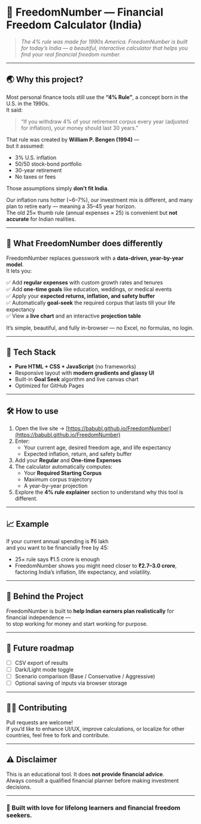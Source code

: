 # 🧮 FreedomNumber — Financial Freedom Calculator (India)

> _The 4% rule was made for 1990s America. FreedomNumber is built for today’s India — a beautiful, interactive calculator that helps you find your real financial freedom number._

---

## 🌏 Why this project?

Most personal finance tools still use the **“4% Rule”**, a concept born in the U.S. in the 1990s.  
It said:  
> “If you withdraw 4% of your retirement corpus every year (adjusted for inflation), your money should last 30 years.”

That rule was created by **William P. Bengen (1994)** —  
but it assumed:
- 3% U.S. inflation  
- 50/50 stock-bond portfolio  
- 30-year retirement  
- No taxes or fees  

Those assumptions simply **don’t fit India**.

Our inflation runs hotter (~6–7%), our investment mix is different, and many plan to retire early — meaning a 35–45 year horizon.  
The old 25× thumb rule (annual expenses × 25) is convenient but **not accurate** for Indian realities.

---

## 🚀 What FreedomNumber does differently

FreedomNumber replaces guesswork with a **data-driven, year-by-year model**.  
It lets you:

✅ Add **regular expenses** with custom growth rates and tenures  
✅ Add **one-time goals** like education, weddings, or medical events  
✅ Apply your **expected returns, inflation, and safety buffer**  
✅ Automatically **goal-seek** the required corpus that lasts till your life expectancy  
✅ View a **live chart** and an interactive **projection table**  

It’s simple, beautiful, and fully in-browser — no Excel, no formulas, no login.

---

## 🧠 Tech Stack

- **Pure HTML + CSS + JavaScript** (no frameworks)
- Responsive layout with **modern gradients and glassy UI**
- Built-in **Goal Seek** algorithm and live canvas chart
- Optimized for GitHub Pages

---

## 🛠️ How to use

1. Open the live site → [https://babubl.github.io/FreedomNumber](https://babubl.github.io/FreedomNumber)
2. Enter:
   - Your current age, desired freedom age, and life expectancy
   - Expected inflation, return, and safety buffer
3. Add your **Regular** and **One-time Expenses**
4. The calculator automatically computes:
   - Your **Required Starting Corpus**
   - Maximum corpus trajectory
   - A year-by-year projection
5. Explore the **4% rule explainer** section to understand why this tool is different.

---

## 📈 Example

If your current annual spending is ₹6 lakh  
and you want to be financially free by 45:  
- 25× rule says ₹1.5 crore is enough  
- FreedomNumber shows you might need closer to **₹2.7–3.0 crore**,  
  factoring India’s inflation, life expectancy, and volatility.

---

## 💬 Behind the Project

FreedomNumber is built to **help Indian earners plan realistically** for financial independence —  
to stop working for money and start working for purpose.

---

## 🧩 Future roadmap

- [ ] CSV export of results  
- [ ] Dark/Light mode toggle  
- [ ] Scenario comparison (Base / Conservative / Aggressive)  
- [ ] Optional saving of inputs via browser storage  

---

## 🧑‍💻 Contributing

Pull requests are welcome!  
If you’d like to enhance UI/UX, improve calculations, or localize for other countries, feel free to fork and contribute.

---

## ⚠️ Disclaimer

This is an educational tool. It does **not provide financial advice**.  
Always consult a qualified financial planner before making investment decisions.

---

### 🌟 Built with love for lifelong learners and financial freedom seekers.
